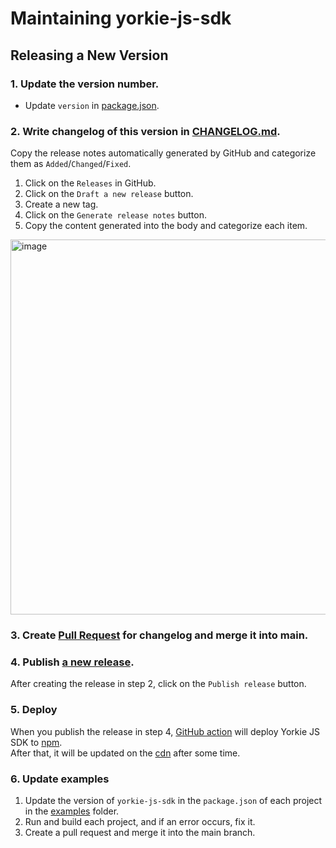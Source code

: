 # Maintaining yorkie-js-sdk

## Releasing a New Version

### 1. Update the version number.

- Update `version` in [package.json](https://github.com/yorkie-team/yorkie-js-sdk/blob/main/package.json#L3).

### 2. Write changelog of this version in [CHANGELOG.md](https://github.com/yorkie-team/yorkie-js-sdk/blob/main/CHANGELOG.md).

Copy the release notes automatically generated by GitHub and categorize them as `Added`/`Changed`/`Fixed`.

1. Click on the `Releases` in GitHub.
2. Click on the `Draft a new release` button.
3. Create a new tag.
4. Click on the `Generate release notes` button.
5. Copy the content generated into the body and categorize each item.

<img width="600" alt="image" src="https://user-images.githubusercontent.com/81357083/233356577-acc1dd33-5ad5-4b51-9f2e-6c771a063ccd.png">

### 3. Create [Pull Request](https://github.com/yorkie-team/yorkie-js-sdk/commits/main/CHANGELOG.md) for changelog and merge it into main.

### 4. Publish [a new release](https://github.com/yorkie-team/yorkie-js-sdk/releases/new).

After creating the release in step 2, click on the `Publish release` button.

### 5. Deploy

When you publish the release in step 4, [GitHub action](https://github.com/yorkie-team/yorkie-js-sdk/blob/main/.github/workflows/npm-publish.yml) will deploy Yorkie JS SDK to [npm](https://www.npmjs.com/package/yorkie-js-sdk).  
After that, it will be updated on the [cdn](https://cdnjs.com/libraries/yorkie-js-sdk) after some time.

### 6. Update examples

1. Update the version of `yorkie-js-sdk` in the `package.json` of each project in the [examples](https://github.com/yorkie-team/yorkie-js-sdk/tree/main/examples) folder.
2. Run and build each project, and if an error occurs, fix it.
3. Create a pull request and merge it into the main branch.
